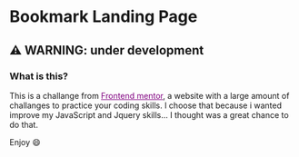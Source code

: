# Bookmark Landing Page

## :warning: **WARNING:** under development


### What is this?
This is a challange from <a href="https://www.frontendmentor.io/home" style="color:purple;">Frontend mentor</a>, a website with a large amount of challanges to practice your coding skills.
I choose that because i wanted improve my JavaScript and Jquery skills... I thought was a great chance to do that.

Enjoy :smile:
